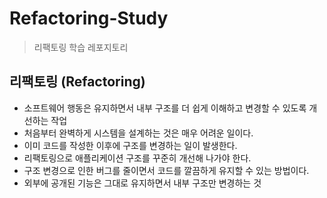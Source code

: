 # Refactoring-Study

> 리팩토링 학습 레포지토리

## 리팩토링 (Refactoring)

* 소프트웨어 행동은 유지하면서 내부 구조를 더 쉽게 이해하고 변경할 수 있도록 개선하는 작업
* 처음부터 완벽하게 시스템을 설계하는 것은 매우 어려운 일이다.
* 이미 코드를 작성한 이후에 구조를 변경하는 일이 발생한다.
* 리팩토링으로 애플리케이션 구조를 꾸준히 개선해 나가야 한다.
* 구조 변경으로 인한 버그를 줄이면서 코드를 깔끔하게 유지할 수 있는 방법이다.
* 외부에 공개된 기능은 그대로 유지하면서 내부 구조만 변경하는 것
